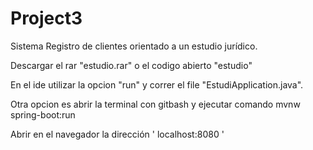 # Project3

Sistema Registro de clientes orientado a un estudio jurídico.

Descargar el rar "estudio.rar" o el codigo abierto "estudio"

En el ide utilizar la opcion "run" y correr el file "EstudiApplication.java". 

Otra opcion es abrir la terminal con gitbash y ejecutar comando mvnw spring-boot:run

Abrir en el navegador la dirección ' localhost:8080 '
